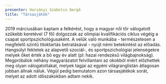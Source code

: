 ```yaml
---
presenter: Harsányi Szabolcs Gergő
title: "Társasjáték"
---
```


2019 márciusában kaptam a felkérést, hogy a magyar női tőr válogatott szűkebb keretével (7 fő) dolgozzak az olimpiai kvalifikációs ciklus végéig a csapat sportpszichológusaként. A velük való munkába - természetesen a megfelelő szintű titoktartás betratásával - nyújt némi betekintést az előadás. Hangsúlyt fektetek az alapvető szociál-, és sportpszichológiai jelenségekre melyek őket érték a bő egy év alatt (pl: hazai rendezésű világbajnokság). Megpróbálok néhány magyarázatot felvillantani az okokból miért előzhettek meg olyan válogatottakat, melyek tagjai az egyéni világranglistán átlagosan jobban állnak náluk. Végül pedig bemutatom azon társasjátékok sorát, melyet az adott időszakokban adtam nekik.
